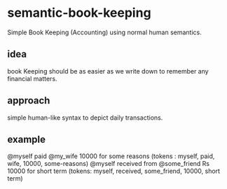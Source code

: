 # semantic-book-keeping
Simple Book Keeping (Accounting) using normal human semantics.

## idea
book Keeping should be as easier as we write down to remember any financial matters.

## approach
simple human-like syntax to depict daily transactions.

## example
@myself paid @my_wife 10000 for some reasons (tokens : myself, paid, wife, 10000, some-reasons)
@myself received from @some_friend Rs 10000 for short term (tokens: myself, received, some_friend, 10000, short term)
